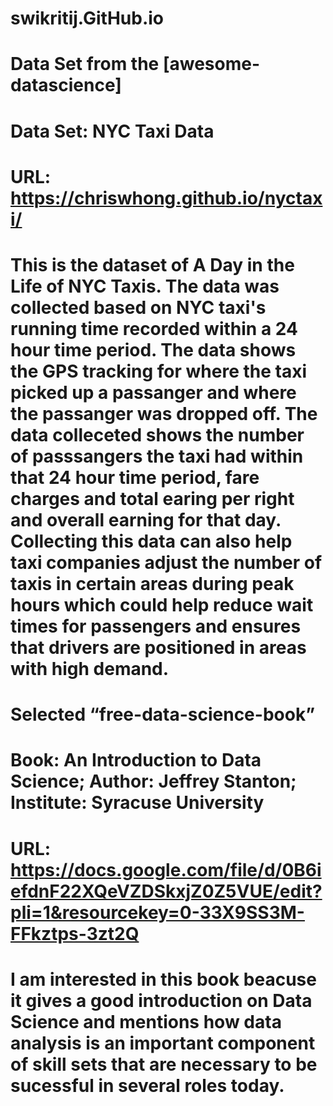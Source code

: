 # swikritij.GitHub.io

# Data Set from the [awesome-datascience]
# Data Set: NYC Taxi Data
# URL: https://chriswhong.github.io/nyctaxi/
# This is the dataset of A Day in the Life of NYC Taxis. The data was collected based on NYC taxi's running time recorded within a 24 hour time period. The data shows the GPS tracking for where the taxi picked up a passanger and where the passanger was dropped off. The data colleceted shows the number of passsangers the taxi had within that 24 hour time period, fare charges and total earing per right and overall earning for that day. Collecting this data can also help taxi companies adjust the number of taxis in certain areas during peak hours which could help reduce wait times for passengers and ensures that drivers are positioned in areas with high demand.

# Selected “free-data-science-book”
# Book: An Introduction to Data Science; Author: Jeffrey Stanton; Institute: Syracuse University 
# URL: https://docs.google.com/file/d/0B6iefdnF22XQeVZDSkxjZ0Z5VUE/edit?pli=1&resourcekey=0-33X9SS3M-FFkztps-3zt2Q
# I am interested in this book beacuse it gives a good introduction on Data Science and mentions how data analysis is an important component of skill sets that are necessary to be sucessful in several roles today.  

